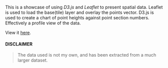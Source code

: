 This is a showcase of using *D3.js* and *Leaflet* to present spatial data. Leaflet is used to load the base(tile) layer and overlay the points vector.
D3.js is used to create a chart of point heights against point section numbers. Effectively a profile view of the data.

View it [here](_https://ngarindungu.me.ke/pipe-map).



#### DISCLAIMER
> The data used is not my own, and has been extracted from a much larger dataset.
